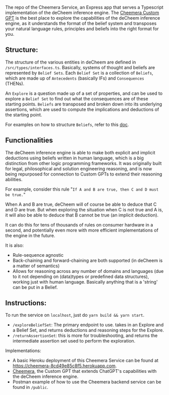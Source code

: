 The repo of the Cheemera Service, an Express app that serves a Typescript implementation of the deCheem inference engine. 
The [Cheemera Custom GPT](https://chat.openai.com/g/g-7JIMFzSAI-cheemera) is the best place to explore the capabilities of the deCheem inference engine, as it understands the format of the belief system and transposes your natural language rules, principles and beliefs into the right format for you. 

## Structure:
The structure of the various entities in deCheem are defined in `/src/types/interfaces.ts`.
Basically, systems of thought and beliefs are represented by `Belief Sets`. Each `Belief Set` is a collection of `Beliefs`, which are made up of `Antecedents` (basically IFs) and `Consequences` (THENs).  

An `Explore` is a question made up of a set of properties, and can be used to explore a `Belief Set` to find out what the consequences are of these starting points.
`Beliefs` are transposed and broken down into its underlying assertions, which are used to compute the implications and deductions of the starting point.

For examples on how to structure `Beliefs`, refer to this [doc](https://joyous-talos-902.notion.site/Cheemera-belief-structuring-examples-7a5810796cd342e2a77be5694cc94ebd?pvs=4).

## Functionalities
The deCheem inference engine is able to make both explicit and implicit deductions using beliefs written in human language, which is a big distinction from other logic programming frameworks.
It was originally built for legal, philosophical and solution engineering reasoning, and is now being repurposed for connection to Custom GPTs to extend their reasoning abilities.

For example, consider this rule "`If A and B are true, then C and D must be true.`"

When A and B are true, deCheem will of course be able to deduce that C and D are true.
But when exploring the situation when C is not true and A is, it will also be able to deduce that B cannot be true (an implicit deduction). 

It can do this for tens of thousands of rules on consumer hardware in a second, and potentially even more with more efficient implementations of the engine in the future.

It is also:
* Rule-sequence agnostic
* Back-chaining and forward-chaining are both supported (in deCheem is a matter of semantics)
* Allows for reasoning across any number of domains and languages (due to it not depending on (data)types or predefined data structures), working just with human language. Basically anything that is a 'string' can be put in a Belief.

## Instructions:
To run the service on `localhost`, just do `yarn build && yarn start`.
- `/exploreBeliefSet`: The primary endpoint to use. takes in an Explore and a Belief Set, and returns deductions and reasoning steps for the Explore.
- `/returnAssertionSet`: this is more for troubleshooting, and returns the intermediate assertion set used to perform the exploration.

Implementations:
- A basic Heroku deployment of this Cheemera Service can be found at https://cheemera-8cd49e85c8f5.herokuapp.com. 
- [Cheemera](https://chat.openai.com/g/g-7JIMFzSAI-cheemera), the Custom GPT that extends ChatGPT's capabilities with the deCheem inference engine.
- Postman example of how to use the Cheemera backend service can be found in `/public`.
